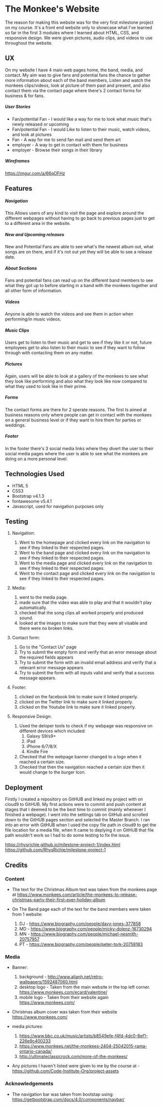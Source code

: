 # The Monkee's Website

The reason for making this website was for the very first milestone project on my course. It's a front end website only to showcase what I've learned so far in the first 3 modules where I learned about HTML, CSS, and responsive design. We were given pictures, audio clips, and videos to use throughout the website.
 
## UX
 
On my website I have 4 main web pages home, the band, media, and contact. My aim was to give fans and potential fans the chance to gather more information about each of the band members, Listen and watch the monkees clips/videos, look at picture of them past and present, and also contact them via the contact page where there's 2 contact forms for business & for fans.

##### User Stories
* Fan/potential Fan - I would like a way for me to look what music that's newly released or upcoming
* Fan/potential Fan - I would Like to listen to their music, watch videos, and look at pictures
* Fan - A way for me to send fan mail and send them art
* employer - A way to get in contact with them for business
* employer - Browse their songs in their library

##### Wireframes

https://imgur.com/a/66qOFHz

## Features

##### Navigation

This Allows users of any kind to visit the page and explore around the different webpages without having to go back to previous pages just to get to a different area in the website.

##### New and Upcoming releases
New and Potential Fans are able to see what's the newest album out, what songs are on there, and if it's not out yet they will be able to see a release date. 

##### About Sections
Fans and potential fans can read up on the different band members to see what they got up to before starting in a band with the monkees together and all other form of information.

##### Videos
Anyone is able to watch the videos and see them in action when performing/in music videos.

##### Music Clips
Users get to listen to their music and get to see if they like it or not, future employees get to also listen to their music to see if they want to follow through with contacting them on any matter.

##### Pictures
Again, users will be able to look at a gallery of the monkees to see what they look like performing and also what they look like now compared to what they used to look like in their prime.

##### Forms
The contact forms are there for 2 sperate reasons. The first Is aimed at business reasons only where people can get in contact with the monkees on a general business level or if they want to hire them for parties or weddings.
##### Footer
In the footer there's 3 social media links where they divert the user to their social media pages where the user is able to see what the monkees are doing on a more personal level.


## Technologies Used

* HTML 5
* CSS3
* Bootstrap v4.1.3
* fontawesome v5.4.1
* Javascript, used for navigation purposes only


## Testing

1. Navigation:
    1. Went to the homepage and clicked every link on the navigation to see if they linked to their respected pages.
    2. Went to the band page and clicked every link on the navigation to see if they linked to their respected pages.
    3. Went to the media page and clicked every link on the navigation to see if they linked to their respected pages.
    4. Went to the contact page and clicked every link on the navigation to see if they linked to their respected pages.

2. Media:
    1. went to the media page.
    2. made sure that the video was able to play and that it wouldn't play automatically.
    3. checked that the song clips all worked properly and produced sound.
    4. looked at the images to make sure that they were all visable and there were no broken links.

3. Contact form:
    1. Go to the "Contact Us" page
    2. Try to submit the empty form and verify that an error message about the required fields appears
    3. Try to submit the form with an invalid email address and verify that a relevant error message appears
    4. Try to submit the form with all inputs valid and verify that a success message appears.

4. Footer:
    1. clicked on the facebook link to make sure it linked properly.
    2. clicked on the Twitter link to make sure it linked properly.
    3. clicked on the Youtube link to make sure it linked properly.

5. Responsive Design:
    1. Used the deloper tools to check if my webpage was responsive on different devices which included:
        1. Galaxy S9/s9+
        2. iPad
        3. iPhone 6/7/8/X
        4. Kindle Fire
    2. Checked that the webpage banner changed to a logo when it reached a certain size.
    3. Checked that then the navigation reached a certain size then it would change to the burger Icon.

## Deployment
Firstly I created a repository on GitHUB and linked my project with on cloud9 to GitHUB. My first actions were to commit and push content at stages that I deemed to be the best time to commit (mainly whenever I finished a webpage). I went into the settings tab on GitHub and scrolled down to the GitHUB pages section and selected the Master Branch. I ran into an error with GitHUB when I used the copy file path in cloud9 to get the file location for a media file, when It came to deplying it on GitHUB that file path wouldn't work so I had to do some testing to fix the issue.

https://rhysrichie.github.io/milestone-project-1/index.html
https://github.com/RhysRichie/milestone-project-1

## Credits

### Content
- The text for the Christmas Album text was taken from the monkees page at https://www.monkees.com/article/the-monkees-to-release-christmas-party-their-first-ever-holiday-album

- On The Band page each of the text for the band members were taken from 1 website:
    1. DJ - https://www.biography.com/people/davy-jones-377858
    2. MD - https://www.biography.com/people/micky-dolenz-16730294
    3. MN - https://www.biography.com/people/michael-nesmith-20757957
    4. PT - https://www.biography.com/people/peter-tork-20758183


### Media
- Banner:
   1. background - http://www.aljanh.net/retro-wallpapers/1592487060.html
   2. desktop logo - Taken from the main website in the top left corner. https://www.monkees.com/ecard/valentine/
   3. mobile logo - Taken from their website again https://www.monkees.com/

- Christmas album cover was taken from their website https://www.monkees.com/

- media pictures:
    1. https://www.bbc.co.uk/music/artists/b8549efe-f4fd-4dc0-8ef1-226e9c400233
    2. https://www.monkees.net/the-monkees-2404-25042015-rama-ontario-canada/
    3. http://ultimateclassicrock.com/more-of-the-monkees/

- Any pictures I haven't listed were given to me by the course at - https://github.com/Code-Institute-Org/project-assets
### Acknowledgements

- The navigation bar was taken from bootstap using: https://getbootstrap.com/docs/4.0/components/navbar/
